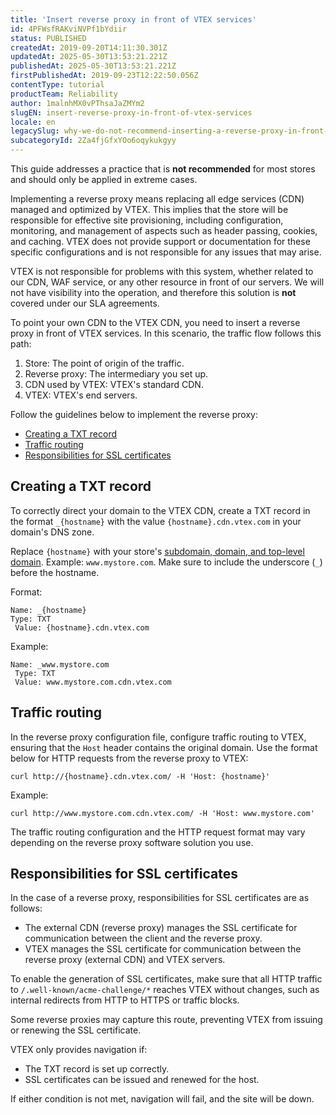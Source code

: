```yaml
---
title: 'Insert reverse proxy in front of VTEX services'
id: 4PFWsfRAKviNVPf1bYdiir
status: PUBLISHED
createdAt: 2019-09-20T14:11:30.301Z
updatedAt: 2025-05-30T13:53:21.221Z
publishedAt: 2025-05-30T13:53:21.221Z
firstPublishedAt: 2019-09-23T12:22:50.056Z
contentType: tutorial
productTeam: Reliability
author: 1malnhMX0vPThsaJaZMYm2
slugEN: insert-reverse-proxy-in-front-of-vtex-services
locale: en
legacySlug: why-we-do-not-recommend-inserting-a-reverse-proxy-in-front-of-vtex-services
subcategoryId: 2Za4fjGfxYOo6oqykukgyy
---
```


<div class="alert alert-danger">
<p>
This guide addresses a practice that is <strong>not recommended</strong> for most stores and should only be applied in extreme cases.
</p>
<p>
Implementing a reverse proxy means replacing all edge services (CDN) managed and optimized by VTEX. This implies that the store will be responsible for effective site provisioning, including configuration, monitoring, and management of aspects such as header passing, cookies, and caching. VTEX does not provide support or documentation for these specific configurations and is not responsible for any issues that may arise.
</p>
<p>
VTEX is not responsible for problems with this system, whether related to our CDN, WAF service, or any other resource in front of our servers. We will not have visibility into the operation, and therefore this solution is <strong>not</strong> covered under our SLA agreements.
</p>
</div>

To point your own CDN to the VTEX CDN, you need to insert a reverse proxy in front of VTEX services. In this scenario, the traffic flow follows this path:

1. Store: The point of origin of the traffic.  
2. Reverse proxy: The intermediary you set up.  
3. CDN used by VTEX: VTEX's standard CDN.  
4. VTEX: VTEX's end servers.

Follow the guidelines below to implement the reverse proxy:

* [Creating a TXT record](#creating-a-txt-record)
* [Traffic routing](#traffic-routing)
* [Responsibilities for SSL certificates](#responsibilities-for-ssl-certificates)

## Creating a TXT record

To correctly direct your domain to the VTEX CDN, create a TXT record in the format `_{hostname}` with the value `{hostname}.cdn.vtex.com` in your domain's DNS zone.

Replace `{hostname}` with your store's [subdomain, domain, and top-level domain](/pt/tutorial/configurar-o-dominio-da-loja--tutorials_2450). Example: `www.mystore.com`. Make sure to include the underscore (`_`) before the hostname.

Format:

```
Name: _{hostname}
Type: TXT
 Value: {hostname}.cdn.vtex.com
```

Example:

```
Name: _www.mystore.com
 Type: TXT
 Value: www.mystore.com.cdn.vtex.com
```

## Traffic routing

In the reverse proxy configuration file, configure traffic routing to VTEX, ensuring that the `Host` header contains the original domain. Use the format below for HTTP requests from the reverse proxy to VTEX:

```curl
curl http://{hostname}.cdn.vtex.com/ -H 'Host: {hostname}'
```

Example:

```curl
curl http://www.mystore.com.cdn.vtex.com/ -H 'Host: www.mystore.com'
```

The traffic routing configuration and the HTTP request format may vary depending on the reverse proxy software solution you use.

## Responsibilities for SSL certificates

In the case of a reverse proxy, responsibilities for SSL certificates are as follows:

* The external CDN (reverse proxy) manages the SSL certificate for communication between the client and the reverse proxy.  
* VTEX manages the SSL certificate for communication between the reverse proxy (external CDN) and VTEX servers.

To enable the generation of SSL certificates, make sure that all HTTP traffic to `/.well-known/acme-challenge/*` reaches VTEX without changes, such as internal redirects from HTTP to HTTPS or traffic blocks.

Some reverse proxies may capture this route, preventing VTEX from issuing or renewing the SSL certificate.

<div class="alert alert-warning">
VTEX only provides navigation if:
<ul>
<li>The TXT record is set up correctly.</li>
<li>SSL certificates can be issued and renewed for the host.</li>
</ul>
If either condition is not met, navigation will fail, and the site will be down.
</div>
